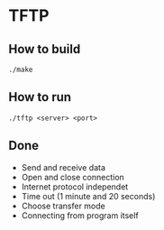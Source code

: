 # TFTP

## How to build

```
./make
```
## How to run
```
./tftp <server> <port>
```

## Done
* Send and receive data
* Open and close connection
* Internet protocol independet
* Time out (1 minute and 20 seconds)
* Choose transfer mode
* Connecting from program itself

